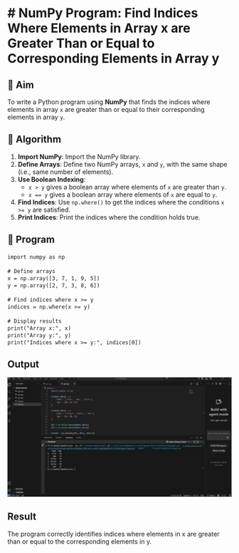 # # NumPy Program: Find Indices Where Elements in Array x are Greater Than or Equal to Corresponding Elements in Array y

## 🎯 Aim
To write a Python program using **NumPy** that finds the indices where elements in array `x` are greater than or equal to their corresponding elements in array `y`.

## 🧠 Algorithm
1. **Import NumPy**: Import the NumPy library.
2. **Define Arrays**: Define two NumPy arrays, `x` and `y`, with the same shape (i.e., same number of elements).
3. **Use Boolean Indexing**: 
   - `x > y` gives a boolean array where elements of `x` are greater than `y`.
   - `x == y` gives a boolean array where elements of `x` are equal to `y`.
4. **Find Indices**: Use `np.where()` to get the indices where the conditions `x >= y` are satisfied.
5. **Print Indices**: Print the indices where the condition holds true.

## 🧾 Program
```
import numpy as np

# Define arrays
x = np.array([3, 7, 1, 9, 5])
y = np.array([2, 7, 3, 8, 6])

# Find indices where x >= y
indices = np.where(x >= y)

# Display results
print("Array x:", x)
print("Array y:", y)
print("Indices where x >= y:", indices[0])

```
## Output
![alt text](<image copy 2.png>)



## Result
The program correctly identifies indices where elements in x are greater than or equal to the corresponding elements in y.
